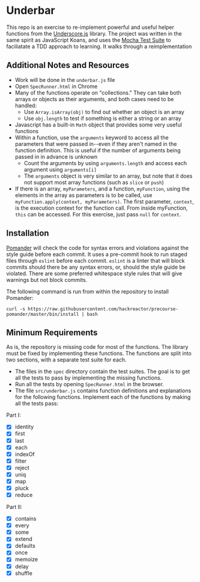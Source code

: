 # Underbar

This repo is an exercise to re-implement powerful and useful helper functions from the [Underscore.js](http://underscorejs.org/) library. The project was written in the same spirit as JavaScript Koans, and uses the [Mocha Test Suite](https://mochajs.org/) to faciliatate a TDD approach to learning. It walks through a reimplementation

## Additional Notes and Resources
- Work will be done in the ```underbar.js``` file
- Open ```SpecRunner.html``` in Chrome
- Many of the functions operate on "collections." They can take both arrays or objects as their arguments, and both cases need to be handled:
  - Use ```Array.isArray(obj)``` to find out whether an object is an array
  - Use ```obj.length``` to test if something is either a string or an array
- Javascript has a built-in ```Math``` object that provides some very useful functions
- Within a function, use the ```arguments``` keyword to access all the parameters that were passed in--even if they aren't named in the function definition. This is useful if the number of arguments being passed in in advance is unknown
  - Count the arguments by using ```arguments.length``` and access each argument using ```arguments[i]```
  - The ```arguments``` object is very similar to an array, but note that it does not support most array functions (such as ```slice``` or ```push```)
- If there is an array, ```myParameters```, and a function, ```myFunction```, using the elements in the array as parameters is to be called, use ```myFunction.apply(context, myParameters)```. The first parameter, ```context```, is the execution context for the function call. From inside myFunction, ```this``` can be accessed. For this exercise, just pass ```null``` for ```context```.

## Installation
[Pomander](https://github.com/hackreactor/precourse-pomander) will check the code for syntax errors and violations against the style guide before each commit. It uses a pre-commit hook to run staged files through ```eslint``` before each commit. ```eslint``` is a linter that will block commits should there be any syntax errors, or, should the style guide be violated. There are some preferred whitespace style rules that will give warnings but not block commits.

The following command is run from within the repository to install Pomander:

```curl -s https://raw.githubusercontent.com/hackreactor/precourse-pomander/master/bin/install | bash```

## Minimum Requirements
As is, the repository is missing code for most of the functions. The library must be fixed by implementing these functions. The functions are split into two sections, with a separate test suite for each. 

- The files in the ```spec``` directory contain the test suites. The goal is to get all the tests to pass by implementing the missing functions. 
- Run all the tests by opening ```SpecRunner.html``` in the browser.
- The file ```src/underbar.js``` contains function definitions and explanations for the following functions. Implement each of the functions by making all the tests pass:

Part I:
- [x] identity
- [x] first
- [x] last
- [x] each
- [x] indexOf
- [x] filter
- [x] reject
- [x] uniq
- [x] map
- [x] pluck
- [x] reduce

Part II:
- [x] contains
- [x] every
- [x] some
- [x] extend
- [x] defaults
- [x] once
- [x] memoize
- [x] delay
- [x] shuffle

